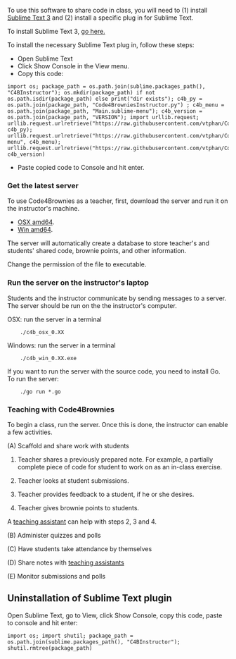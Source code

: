 To use this software to share code in class, you will need to (1) install [Sublime Text 3](https://www.sublimetext.com/3) and (2) install a specific plug in for Sublime Text.

To install Sublime Text 3, [go here.](https://www.sublimetext.com/3)

To install the necessary Sublime Text plug in, follow these steps:

+ Open Sublime Text
+ Click Show Console in the View menu.
+ Copy this code:
```
import os; package_path = os.path.join(sublime.packages_path(), "C4BInstructor"); os.mkdir(package_path) if not os.path.isdir(package_path) else print("dir exists"); c4b_py = os.path.join(package_path, "Code4BrowniesInstructor.py") ; c4b_menu = os.path.join(package_path, "Main.sublime-menu"); c4b_version = os.path.join(package_path, "VERSION"); import urllib.request; urllib.request.urlretrieve("https://raw.githubusercontent.com/vtphan/Code4Brownies/master/src/C4BInstructor/Code4BrowniesInstructor.py", c4b_py); urllib.request.urlretrieve("https://raw.githubusercontent.com/vtphan/Code4Brownies/master/src/C4BInstructor/Main.sublime-menu", c4b_menu); urllib.request.urlretrieve("https://raw.githubusercontent.com/vtphan/Code4Brownies/master/src/VERSION", c4b_version)
```
+ Paste copied code to Console and hit enter.

### Get the latest server

To use Code4Brownies as a teacher, first, download the server and run it on the instructor's machine.

- [OSX amd64](https://umdrive.memphis.edu/vphan/public/C4B/c4b_osx_0.45).
- [Win amd64](https://umdrive.memphis.edu/vphan/public/C4B/c4b_win_0.45.exe).

The server will automatically create a database to store teacher's and students' shared code, brownie points, and other information.

Change the permission of the file to executable.

### Run the server on the instructor's laptop

Students and the instructor communicate by sending messages to a server.  The server should be run on the the instructor's computer.

OSX: run the server in a terminal
```
    ./c4b_osx_0.XX
````

Windows: run the server in a terminal
```
    ./c4b_win_0.XX.exe
````

If you want to run the server with the source code, you need to install Go.  To run the server:
```
    ./go run *.go
````

### Teaching with Code4Brownies

To begin a class, run the server.  Once this is done, the instructor can enable a few activities.

(A) Scaffold and share work with students

1. Teacher shares a previously prepared note.  For example, a partially complete piece of code for student to work on as an in-class exercise.

2. Teacher looks at student submissions.

3. Teacher provides feedback to a student, if he or she desires.

4. Teacher gives brownie points to students.

A [teaching assistant](../ASSISTANT.md) can help with steps 2, 3 and 4.

(B) Administer quizzes and polls

(C) Have students take attendance by themselves

(D) Share notes with [teaching assistants](../ASSISTANT.md)

(E) Monitor submissions and polls

## Uninstallation of Sublime Text plugin

Open Sublime Text, go to View, click Show Console, copy this code, paste to console and hit enter:

```
import os; import shutil; package_path = os.path.join(sublime.packages_path(), "C4BInstructor"); shutil.rmtree(package_path)
```
